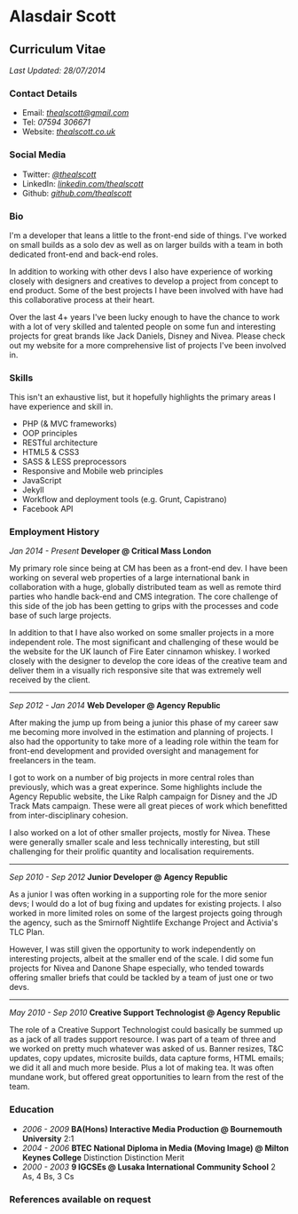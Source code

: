 # Alasdair Scott
## Curriculum Vitae
*Last Updated: 28/07/2014*

### Contact Details
* Email: *thealscott@gmail.com*
* Tel: *07594 306671*
* Website: *[thealscott.co.uk](http://thealscott.co.uk)*

### Social Media
* Twitter: *[@thealscott](http://twitter.com/thealscott)*
* LinkedIn: *[linkedin.com/thealscott](http://linkedin.com/thealscott)*
* Github: *[github.com/thealscott](http://github.com/thealscott)*

### Bio
I'm a developer that leans a little to the front-end side of things. I've worked on small builds as a solo dev as well as on larger builds with a team in both dedicated front-end and back-end roles.

In addition to working with other devs I also have experience of working closely with designers and creatives to develop a project from concept to end product. Some of the best projects I have been involved with have had this collaborative process at their heart.   

Over the last 4+ years I've been lucky enough to have the chance to work with a lot of very skilled and talented people on some fun and interesting projects for great brands like Jack Daniels, Disney and Nivea. Please check out my website for a more comprehensive list of projects I've been involved in.

### Skills
This isn't an exhaustive list, but it hopefully highlights the primary areas I have experience and skill in. 

* PHP (& MVC frameworks)
* OOP principles
* RESTful architecture
* HTML5 & CSS3
* SASS & LESS preprocessors
* Responsive and Mobile web principles
* JavaScript
* Jekyll
* Workflow and deployment tools (e.g. Grunt, Capistrano)
* Facebook API

### Employment History
*Jan 2014 - Present* **Developer @ Critical Mass London**

My primary role since being at CM has been as a front-end dev. I have been working on several web properties of a large international bank in collaboration with a huge, globally distributed team as well as remote third parties who handle back-end and CMS integration. The core challenge of this side of the job has been getting to grips with the processes and code base of such large projects.

In addition to that I have also worked on some smaller projects in a more independent role. The most significant and challenging of these would be the website for the UK launch of Fire Eater cinnamon whiskey. I worked closely with the designer to develop the core ideas of the creative team and deliver them in a visually rich responsive site that was extremely well received by the client.

------------------

*Sep 2012 - Jan 2014* **Web Developer @ Agency Republic**

After making the jump up from being a junior this phase of my career saw me becoming more involved in the estimation and planning of projects. I also had the opportunity to take more of a leading role within the team for front-end development and provided oversight and management for freelancers in the team. 

I got to work on a number of big projects in more central roles than previously, which was a great experince. Some highlights include the Agency Republic website, the Like Ralph campaign for Disney and the JD Track Mats campaign. These were all great pieces of work which benefitted from inter-disciplinary cohesion. 

I also worked on a lot of other smaller projects, mostly for Nivea. These were generally smaller scale and less technically interesting, but still challenging for their prolific quantity and localisation requirements.


------------------

*Sep 2010 - Sep 2012* **Junior Developer @ Agency Republic**

As a junior I was often working in a supporting role for the more senior devs; I would do a lot of bug fixing and updates for existing projects. I also worked in more limited roles on some of the largest projects going through the agency, such as the Smirnoff Nightlife Exchange Project and Activia's TLC Plan. 

However, I was still given the opportunity to work independently on interesting projects, albeit at the smaller end of the scale. I did some fun projects for Nivea and Danone Shape especially, who tended towards offering smaller briefs that could be tackled by a team of just one or two devs.

------------------

*May 2010 - Sep 2010* **Creative Support Technologist @ Agency Republic**

The role of a Creative Support Technologist could basically be summed up as a jack of all trades support resource. I was part of a team of three and we worked on pretty much whatever was asked of us. Banner resizes, T&C updates, copy updates, microsite builds, data capture forms, HTML emails; we did it all and much more beside. Plus a lot of making tea. It was often mundane work, but offered great opportunities to learn from the rest of the team. 


### Education
* *2006 - 2009* **BA(Hons) Interactive Media Production @ Bournemouth University** 2:1
* *2004 - 2006* **BTEC National Diploma in Media (Moving Image) @ Milton Keynes College** Distinction Distinction Merit
* *2000 - 2003* **9 IGCSEs @ Lusaka International Community School** 2 As, 4 Bs, 3 Cs


### References available on request




